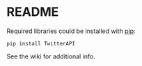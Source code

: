 # README #
Required libraries could be installed with [pip](https://pypi.python.org/pypi/pip):
```
pip install TwitterAPI
```
See the wiki for additional info.